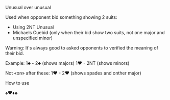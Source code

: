 Unusual over unusual

Used when opponent bid something showing 2 suits:
 - Using 2NT Unusual
 - Michaels Cuebid (only when their bid show two suits, not one major and unspecified minor)

Warning: It's always good to asked opponents to verified the meaning of their bid.

Example:
 1♣ - 2♣ (shows majors)
 1♥ - 2NT (shows minors)
 
Not «on» after these:
 1♥ - 2♥ (shows spades and onther major)
 
How to use




 ♠♥♦♣